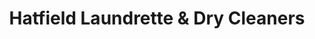 ---
title: "Hatfield Laundrette & Dry Cleaners"
url: /hatfield/hatfield-laundrette-und-dry-cleaners/
shop: Wäscherei
---
